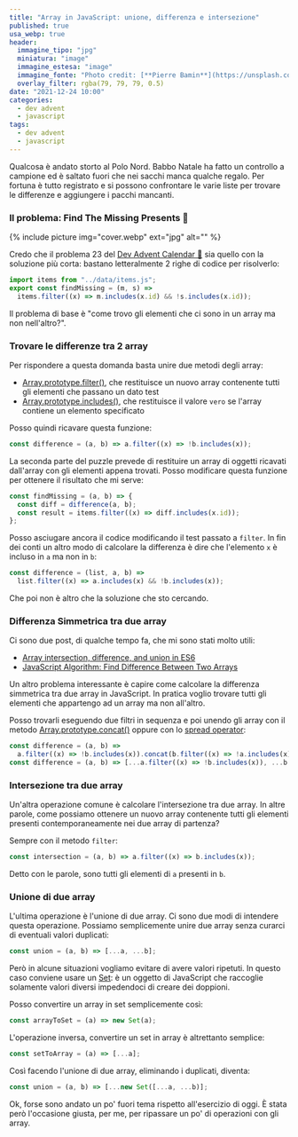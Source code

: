 ```yaml
---
title: "Array in JavaScript: unione, differenza e intersezione"
published: true
usa_webp: true
header:
  immagine_tipo: "jpg"
  miniatura: "image"
  immagine_estesa: "image"
  immagine_fonte: "Photo credit: [**Pierre Bamin**](https://unsplash.com/@bamin)"
  overlay_filter: rgba(79, 79, 79, 0.5)
date: "2021-12-24 10:00"
categories:
  - dev advent
  - javascript
tags:
  - dev advent
  - javascript
---
```


Qualcosa è andato storto al Polo Nord. Babbo Natale ha fatto un controllo a campione ed è saltato fuori che nei sacchi manca qualche regalo. Per fortuna è tutto registrato e si possono confrontare le varie liste per trovare le differenze e aggiungere i pacchi mancanti.

### Il problema: Find The Missing Presents 🎁

{% include picture img="cover.webp" ext="jpg" alt="" %}

Credo che il problema 23 del [Dev Advent Calendar 🎅](https://github.com/devadvent/puzzle-23) sia quello con la soluzione più corta: bastano letteralmente 2 righe di codice per risolverlo:

```js
import items from "../data/items.js";
export const findMissing = (m, s) =>
  items.filter((x) => m.includes(x.id) && !s.includes(x.id));
```

Il problema di base è "come trovo gli elementi che ci sono in un array ma non nell'altro?".

### Trovare le differenze tra 2 array

Per rispondere a questa domanda basta unire due metodi degli array:

- [Array.prototype.filter()](https://developer.mozilla.org/en-US/docs/Web/JavaScript/Reference/Global_Objects/Array/filter), che restituisce un nuovo array contenente tutti gli elementi che passano un dato test
- [Array.prototype.includes()](https://developer.mozilla.org/en-US/docs/Web/JavaScript/Reference/Global_Objects/Array/includes), che restituisce il valore `vero` se l'array contiene un elemento specificato

Posso quindi ricavare questa funzione:

```js
const difference = (a, b) => a.filter((x) => !b.includes(x));
```

La seconda parte del puzzle prevede di restituire un array di oggetti ricavati dall'array con gli elementi appena trovati. Posso modificare questa funzione per ottenere il risultato che mi serve:

```js
const findMissing = (a, b) => {
  const diff = difference(a, b);
  const result = items.filter((x) => diff.includes(x.id));
};
```

Posso asciugare ancora il codice modificando il test passato a `filter`. In fin dei conti un altro modo di calcolare la differenza è dire che l'elemento `x` è incluso in `a` ma non in `b`:

```js
const difference = (list, a, b) =>
  list.filter((x) => a.includes(x) && !b.includes(x));
```

Che poi non è altro che la soluzione che sto cercando.

### Differenza Simmetrica tra due array

Ci sono due post, di qualche tempo fa, che mi sono stati molto utili:

- [Array intersection, difference, and union in ES6](https://medium.com/@alvaro.saburido/set-theory-for-arrays-in-es6-eb2f20a61848)
- [JavaScript Algorithm: Find Difference Between Two Arrays](https://javascript.plainenglish.io/javascript-algorithm-find-difference-between-two-arrays-ed8df86c4924)

Un altro problema interessante è capire come calcolare la differenza simmetrica tra due array in JavaScript. In pratica voglio trovare tutti gli elementi che appartengo ad un array ma non all'altro.

Posso trovarli eseguendo due filtri in sequenza e poi unendo gli array con il metodo [Array.prototype.concat()](https://developer.mozilla.org/en-US/docs/Web/JavaScript/Reference/Global_Objects/Array/concat) oppure con lo [spread operator](https://developer.mozilla.org/en-US/docs/Web/JavaScript/Reference/Operators/Spread_syntax):

```js
const difference = (a, b) =>
  a.filter((x) => !b.includes(x)).concat(b.filter((x) => !a.includes(x)));
const difference = (a, b) => [...a.filter((x) => !b.includes(x)), ...b.filter((x) => !a.includes(x));
```

### Intersezione tra due array

Un'altra operazione comune è calcolare l'intersezione tra due array. In altre parole, come possiamo ottenere un nuovo array contenente tutti gli elementi presenti contemporaneamente nei due array di partenza?

Sempre con il metodo `filter`:

```js
const intersection = (a, b) => a.filter((x) => b.includes(x));
```

Detto con le parole, sono tutti gli elementi di `a` presenti in `b`.

### Unione di due array

L'ultima operazione è l'unione di due array. Ci sono due modi di intendere questa operazione. Possiamo semplicemente unire due array senza curarci di eventuali valori duplicati:

```js
const union = (a, b) => [...a, ...b];
```

Però in alcune situazioni vogliamo evitare di avere valori ripetuti. In questo caso conviene usare un [Set](https://developer.mozilla.org/en-US/docs/Web/JavaScript/Reference/Global_Objects/Set): è un oggetto di JavaScript che raccoglie solamente valori diversi impedendoci di creare dei doppioni.

Posso convertire un array in set semplicemente così:

```js
const arrayToSet = (a) => new Set(a);
```

L'operazione inversa, convertire un set in array è altrettanto semplice:

```js
const setToArray = (a) => [...a];
```

Così facendo l'unione di due array, eliminando i duplicati, diventa:

```js
const union = (a, b) => [...new Set([...a, ...b)];
```

Ok, forse sono andato un po' fuori tema rispetto all'esercizio di oggi. È stata però l'occasione giusta, per me, per ripassare un po' di operazioni con gli array.
